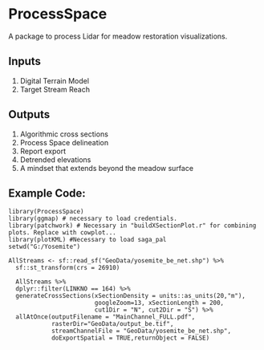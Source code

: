 # ProcessSpace
A package to process Lidar for meadow restoration visualizations.

## Inputs

1. Digital Terrain Model
2. Target Stream Reach

## Outputs

1. Algorithmic cross sections
1. Process Space delineation
1. Report export
1. Detrended elevations
1. A mindset that extends beyond the meadow surface

## Example Code:

    library(ProcessSpace)
    library(ggmap) # necessary to load credentials.
    library(patchwork) # Necessary in "buildXSectionPlot.r" for combining plots. Replace with cowplot...
    library(plotKML) #Necessary to load saga_pal
    setwd("G:/Yosemite")

    AllStreams <- sf::read_sf("GeoData/yosemite_be_net.shp") %>%
      sf::st_transform(crs = 26910)
  
      AllStreams %>%
      dplyr::filter(LINKNO == 164) %>%
      generateCrossSections(xSectionDensity = units::as_units(20,"m"),
                            googleZoom=13, xSectionLength = 200,
                            cut1Dir = "N", cut2Dir = "S") %>%
      allAtOnce(outputFilename = "MainChannel_FULL.pdf",
                rasterDir="GeoData/output_be.tif",
                streamChannelFile = "GeoData/yosemite_be_net.shp",
                doExportSpatial = TRUE,returnObject = FALSE)
